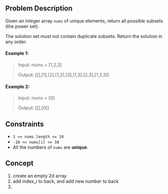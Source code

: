 ## Problem Description

Given an integer array `nums` of unique elements, return all possible subsets (the power set).

The solution set must not contain duplicate subsets. Return the solution in any order.

#### Example 1:
> Input: nums = [1,2,3]
>
> Output: [[],[1],[2],[1,2],[3],[1,3],[2,3],[1,2,3]]

#### Example 2:
> Input: nums = [0]
>
> Output: [[],[0]]

## Constraints

- `1 <= nums.length <= 10`
- `-10 <= nums[i] <= 10`
- All the numbers of `nums` are **unique**.

## Concept
1. create an empty 2d array
2. add index_i to back, and add new number to back
3. 
